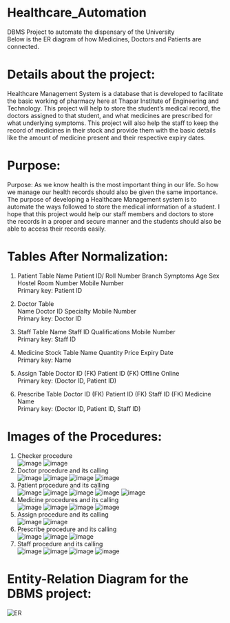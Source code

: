# Healthcare_Automation
DBMS Project to automate the dispensary of the University <br>
Below is the ER diagram of how Medicines, Doctors and Patients are connected.<br>
# Details about the project: <br>
Healthcare Management System is a database that is developed to facilitate the basic working of pharmacy here at Thapar Institute of Engineering and Technology. This project will help to store the student’s medical record, the doctors assigned to that student, and what medicines are prescribed for what underlying symptoms. This project will also help the staff to keep the record of medicines in their stock and provide them with the basic details like the amount of medicine present and their respective expiry dates.<br>
# Purpose:
Purpose:
As we know health is the most important thing in our life. So how we manage our health records should also be given the same importance. The purpose of developing a Healthcare Management system is to automate the ways followed to store the medical information of a student. I hope that this project would help our staff members and doctors to store the records in a proper and secure manner and the students should also be able to access their records easily.<br>
# Tables After Normalization: <br>
1.	Patient Table
Name 	Patient ID/ Roll Number 	Branch	Symptoms	Age	Sex	Hostel	Room Number	Mobile Number <br>
Primary key: Patient ID<br>

2.	Doctor Table<br>
Name	Doctor ID	Specialty	Mobile Number<br>
Primary key: Doctor ID<br>

3.	Staff Table
Name	Staff ID	Qualifications	Mobile Number<br>
Primary key: Staff ID<br>

4.	Medicine Stock Table
Name 	Quantity	Price	Expiry Date<br>
Primary key: Name<br>

5.	Assign Table
Doctor ID (FK)	Patient ID (FK)	Offline	Online<br>
Primary key: (Doctor ID, Patient ID)<br>

6.	Prescribe Table
Doctor ID (FK)	Patient ID (FK)	Staff ID (FK)	Medicine Name<br>
Primary key: (Doctor ID, Patient ID, Staff ID)<br>

# Images of the Procedures: <br>
1. Checker procedure<br>
![image](https://github.com/anantmehta33/Healthcare_Automation/assets/87894541/a419fc66-f735-4b03-b740-29e047d65a00)
![image](https://github.com/anantmehta33/Healthcare_Automation/assets/87894541/6528ff8c-3047-4dc8-8ba3-180f2a13a28d)<br>
2. Doctor procedure and its calling<br>
![image](https://github.com/anantmehta33/Healthcare_Automation/assets/87894541/5f9dcff1-3240-4ddd-b9b8-dba4dc7dbe5a)
![image](https://github.com/anantmehta33/Healthcare_Automation/assets/87894541/f99ba5da-19bb-408a-b11c-d980a81362c6)
![image](https://github.com/anantmehta33/Healthcare_Automation/assets/87894541/e53ff3b8-827c-4344-b996-bd4614a6efe3)
![image](https://github.com/anantmehta33/Healthcare_Automation/assets/87894541/8fc8dace-aee1-46df-8bae-07ef9d23c7d1)<br>
3. Patient procedure and its calling<br>
![image](https://github.com/anantmehta33/Healthcare_Automation/assets/87894541/0fc20453-26d0-4389-8791-e9ad92f3069d)
![image](https://github.com/anantmehta33/Healthcare_Automation/assets/87894541/7dad1e2e-c017-4578-9403-95de79d7001d)
![image](https://github.com/anantmehta33/Healthcare_Automation/assets/87894541/8cd1342c-223c-418b-8c9f-b2dd5a4eddf6)
![image](https://github.com/anantmehta33/Healthcare_Automation/assets/87894541/39f98879-68f5-48ae-ba12-34494fef2a95)
![image](https://github.com/anantmehta33/Healthcare_Automation/assets/87894541/6bfa6249-eb6a-40e2-93d9-b41a5dcfe549)<br>
4. Medicine procedures and its calling <br>
![image](https://github.com/anantmehta33/Healthcare_Automation/assets/87894541/a9cdac31-c807-4429-a341-daa4067f724b)
![image](https://github.com/anantmehta33/Healthcare_Automation/assets/87894541/b5514e35-2d78-4dca-86a3-f8bc6c81b1ae)
![image](https://github.com/anantmehta33/Healthcare_Automation/assets/87894541/13c0c927-218a-4e00-95c7-4850bab5cc3f)
![image](https://github.com/anantmehta33/Healthcare_Automation/assets/87894541/bc51eab5-a892-4c9c-b144-bfc27edd8ce7)<br>
5. Assign procedure and its calling<br>
![image](https://github.com/anantmehta33/Healthcare_Automation/assets/87894541/bf7deb46-1a68-4dd6-abc2-b9e6b41867f6)
![image](https://github.com/anantmehta33/Healthcare_Automation/assets/87894541/6e02391c-7a19-4292-bf8e-89d1fcf35ee3)<br>
6. Prescribe procedure and its calling<br> 
![image](https://github.com/anantmehta33/Healthcare_Automation/assets/87894541/11a490db-5baa-48fa-b7ff-2834858a0e85)
![image](https://github.com/anantmehta33/Healthcare_Automation/assets/87894541/69a8748b-c95d-4dc5-aa27-9b3200261e7a)
![image](https://github.com/anantmehta33/Healthcare_Automation/assets/87894541/1988af6f-8212-4e14-bdc1-29055739123d)<br>
7. Staff procedure and its calling<br> 
![image](https://github.com/anantmehta33/Healthcare_Automation/assets/87894541/ba660794-df54-4ee7-b521-8414f15c82b6)
![image](https://github.com/anantmehta33/Healthcare_Automation/assets/87894541/5e1869bb-d1e7-41df-b681-976acaf6d2d7)
![image](https://github.com/anantmehta33/Healthcare_Automation/assets/87894541/1a7e3883-2bbd-4a8e-9f01-8ddeff4a93b6)
![image](https://github.com/anantmehta33/Healthcare_Automation/assets/87894541/60353023-9b1b-4b01-8870-c33d4be63ff3)<br>
# Entity-Relation Diagram for the DBMS project:<br>
![ER](https://github.com/anantmehta33/Healthcare_Automation/assets/87894541/c961da81-2d45-447d-83e0-e67f121f2ace)
